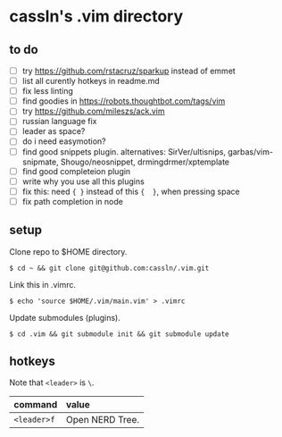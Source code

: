 # cassln's .vim directory

## to do
- [ ] try https://github.com/rstacruz/sparkup instead of emmet
- [ ] list all curently hotkeys in readme.md
- [ ] fix less linting
- [ ] find goodies in https://robots.thoughtbot.com/tags/vim
- [ ] try https://github.com/mileszs/ack.vim
- [ ] russian language fix
- [ ] leader as space?
- [ ] do i need easymotion?
- [ ] find good snippets plugin. alternatives: SirVer/ultisnips, garbas/vim-snipmate, Shougo/neosnippet, drmingdrmer/xptemplate
- [ ] find good completeion plugin
- [ ] write why you use all this plugins
- [ ] fix this: need `{ }` instead of this `{  }`, when pressing space
- [ ] fix path completion in node

## setup

Clone repo to $HOME directory.

	$ cd ~ && git clone git@github.com:cassln/.vim.git
Link this in .vimrc.
	
	$ echo 'source $HOME/.vim/main.vim' > .vimrc
Update submodules (plugins).
	
	$ cd .vim && git submodule init && git submodule update

## hotkeys
Note that `<leader>` is `\`.

|command|value|
|:------------|:--------------|
|`<leader>f` | Open NERD Tree.|


